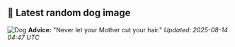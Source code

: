 ## 🐶 Latest random dog image
![Dog](https://images.dog.ceo/breeds/australian-shepherd/sadie.jpg)
**Advice:** "Never let your Mother cut your hair."
*Updated: 2025-08-14 04:47 UTC*
